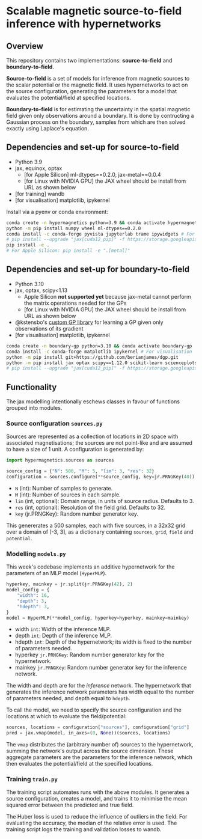 # Scalable magnetic source-to-field inference with hypernetworks

## Overview

This repository contains two implementations: **source-to-field** and **boundary-to-field**.

**Source-to-field** is a set of models for inference from magnetic sources to the scalar potential or the magnetic field. It uses hypernetworks to act on the source configuration, generating the parameters for a model that evaluates the potential/field at specified locations.

**Boundary-to-field** is for estimating the uncertainty in the spatial magnetic field given only observations around a boundary. It is done by contructing a Gaussian process on the boundary, samples from which are then solved exactly using Laplace's equation.

## Dependencies and set-up for source-to-field

- Python 3.9
- jax, equinox, optax
  - [for Apple Silicon] ml-dtypes==0.2.0, jax-metal==0.0.4
  - [for Linux with NVIDIA GPU] the JAX wheel should be install from URL as shown below
- [for training] wandb
- [for visualisation] matplotlib, ipykernel

Install via a pyenv or conda environment:

```zsh
conda create -n hypermagnetics python=3.9 && conda activate hypermagnetics
python -m pip install numpy wheel ml-dtypes==0.2.0
conda install -c conda-forge pyvista jupyterlab trame ipywidgets # For visualisation
# pip install --upgrade "jax[cuda12_pip]" -f https://storage.googleapis.com/jax-releases/jax_cuda_releases.html # For Linux with NVIDIA GPU
pip install -e .
# For Apple Silicon: pip install -e ".[metal]"
```

## Dependencies and set-up for boundary-to-field

- Python 3.10
- jax, optax, scipy<1.13
  - Apple Silicon **not supported yet** because jax-metal cannot perform the matrix operations needed for the GPs
  - [for Linux with NVIDIA GPU] the JAX wheel should be install from URL as shown below
- @kstensbo's [custom GP library](https://github.com/kstensbo/dgp/tree/main) for learning a GP given only observations of its gradient
- [for visualisation] matplotlib, ipykernel

```zsh
conda create -n boundary-gp python=3.10 && conda activate boundary-gp
conda install -c conda-forge matplotlib ipykernel # For visualisation
python -m pip install git+https://github.com/berianjames/dgp.git
python -m pip install jax optax scipy==1.12.0 scikit-learn scienceplots
# pip install --upgrade "jax[cuda12_pip]" -f https://storage.googleapis.com/jax-releases/jax_cuda_releases.html # For Linux with NVIDIA GPU
```

## Functionality

The jax modelling intentionally eschews classes in favour of functions grouped into modules.

### Source configuration `sources.py`

Sources are represented as a collection of locations in 2D space with associated magnetisations;
the sources are not point-like and are assumed to have a size of 1 unit. A configuration is
generated by:

```python
import hypermagnetics.sources as sources

source_config = {"N": 500, "M": 5, "lim": 3, "res": 32}
configuration = sources.configure(**source_config, key=jr.PRNGKey(40))
```

- `N` (int): Number of samples to generate.
- `M` (int): Number of sources in each sample.
- `lim` (int, optional): Domain range, in units of source radius. Defaults to 3.
- `res` (int, optional): Resolution of the field grid. Defaults to 32.
- `key` (jr.PRNGKey): Random number generator key.

This genererates a 500 samples, each with five sources, in a 32x32 grid over a domain of [-3, 3],
as a dictionary containing `sources`, `grid`, `field` and `potential`.

### Modelling `models.py`

This week's codebase implements an additive hypernetwork for the parameters of an MLP model (`HyperMLP`).

```python
hyperkey, mainkey = jr.split(jr.PRNGKey(42), 2)
model_config = {
    "width": 16,
    "depth": 3,
    "hdepth": 3,
}
model = HyperMLP(**model_config, hyperkey=hyperkey, mainkey=mainkey)
```

- width `int`: Width of the inference MLP.
- depth `int`: Depth of the inference MLP.
- hdepth `int`: Depth of the hypernetwork; its width is fixed to the number of parameters needed.
- hyperkey `jr.PRNGKey`: Random number generator key for the hypernetwork.
- mainkey `jr.PRNGKey`: Random number generator key for the inference network.

The width and depth are for the *inference* network. The hypernetwork that generates the inference network parameters has width equal to the number of parameters needed, and depth equal to `hdepth`.

To call the model, we need to specify the source configuration and the locations at which to evaluate the field/potential:

```python
sources, locations = configuration["sources"], configuration["grid"]
pred = jax.vmap(model, in_axes=(0, None))(sources, locations)
```

The `vmap` distributes the (arbitrary number of) sources to the hypernetwork, summing the network's output across the source dimension. These aggregate parameters are the parameters for the inference network, which then evaluates the potential/field at the specified locations.

### Training `train.py`

The training script automates runs with the above modules. It generates a source configuration, creates a model, and trains it to minimise the mean squared error between the predicted and true field.

The Huber loss is used to reduce the influence of outliers in the field. For evaluating the accuracy, the median of the relative error is used. The training script logs the training and validation losses to wandb.
